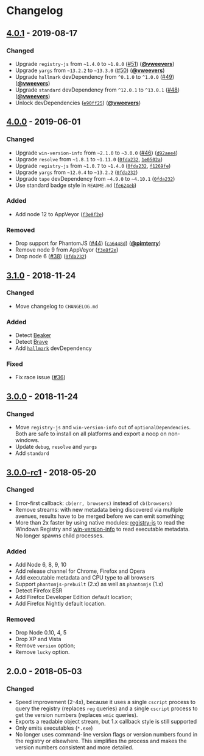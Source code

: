 # Changelog

## [4.0.1] - 2019-08-17

### Changed

- Upgrade `registry-js` from `~1.4.0` to `~1.8.0` ([#51](https://github.com/vweevers/win-detect-browsers/issues/51)) ([**@vweevers**](https://github.com/vweevers))
- Upgrade `yargs` from `~13.2.2` to `~13.3.0` ([#50](https://github.com/vweevers/win-detect-browsers/issues/50)) ([**@vweevers**](https://github.com/vweevers))
- Upgrade `hallmark` devDependency from `^0.1.0` to `^1.0.0` ([#49](https://github.com/vweevers/win-detect-browsers/issues/49)) ([**@vweevers**](https://github.com/vweevers))
- Upgrade `standard` devDependency from `^12.0.1` to `^13.0.1` ([#48](https://github.com/vweevers/win-detect-browsers/issues/48)) ([**@vweevers**](https://github.com/vweevers))
- Unlock devDependencies ([`e90ff25`](https://github.com/vweevers/win-detect-browsers/commit/e90ff25)) ([**@vweevers**](https://github.com/vweevers))

## [4.0.0] - 2019-06-01

### Changed

- Upgrade `win-version-info` from `~2.1.0` to `~3.0.0` ([#46](https://github.com/vweevers/win-detect-browsers/issues/46)) ([`d92aee4`](https://github.com/vweevers/win-detect-browsers/commit/d92aee4))
- Upgrade `resolve` from `~1.8.1` to `~1.11.0` ([`0fda232`](https://github.com/vweevers/win-detect-browsers/commit/0fda232), [`1e0502a`](https://github.com/vweevers/win-detect-browsers/commit/1e0502a))
- Upgrade `registry-js` from `~1.0.7` to `~1.4.0` ([`0fda232`](https://github.com/vweevers/win-detect-browsers/commit/0fda232), [`f1269fe`](https://github.com/vweevers/win-detect-browsers/commit/f1269fe))
- Upgrade `yargs` from `~12.0.4` to `~13.2.2` ([`0fda232`](https://github.com/vweevers/win-detect-browsers/commit/0fda232))
- Upgrade `tape` devDependency from `~4.9.0` to `~4.10.1` ([`0fda232`](https://github.com/vweevers/win-detect-browsers/commit/0fda232))
- Use standard badge style in `README.md` ([`fe624eb`](https://github.com/vweevers/win-detect-browsers/commit/fe624eb))

### Added

- Add node 12 to AppVeyor ([`f3e8f2e`](https://github.com/vweevers/win-detect-browsers/commit/f3e8f2e))

### Removed

- Drop support for PhantomJS ([#44](https://github.com/vweevers/win-detect-browsers/issues/44)) ([`ca6448d`](https://github.com/vweevers/win-detect-browsers/commit/ca6448d)) ([**@pimterry**](https://github.com/pimterry))
- Remove node 9 from AppVeyor ([`f3e8f2e`](https://github.com/vweevers/win-detect-browsers/commit/f3e8f2e))
- Drop node 6 ([#38](https://github.com/vweevers/win-detect-browsers/issues/38)) ([`0fda232`](https://github.com/vweevers/win-detect-browsers/commit/0fda232))

## [3.1.0] - 2018-11-24

### Changed

- Move changelog to `CHANGELOG.md`

### Added

- Detect [Beaker](https://beakerbrowser.com/)
- Detect [Brave](https://brave.com/)
- Add [`hallmark`](https://github.com/vweevers/hallmark) devDependency

### Fixed

- Fix race issue ([#36](https://github.com/vweevers/win-detect-browsers/issues/36))

## [3.0.0] - 2018-11-24

### Changed

- Move `registry-js` and `win-version-info` out of `optionalDependencies`. Both are safe to install on all platforms and export a noop on non-windows.
- Update `debug`, `resolve` and `yargs`
- Add `standard`

## [3.0.0-rc1] - 2018-05-20

### Changed

- Error-first callback: `cb(err, browsers)` instead of `cb(browsers)`
- Remove streams: with new metadata being discovered via multiple avenues, results have to be merged before we can emit something;
- More than 2x faster by using native modules: [registry-js](https://www.npmjs.com/package/registry-js) to read the Windows Registry and [win-version-info](https://www.npmjs.org/package/win-version-info) to read executable metadata. No longer spawns child processes.

### Added

- Add Node 6, 8, 9, 10
- Add release channel for Chrome, Firefox and Opera
- Add executable metadata and CPU type to all browsers
- Support `phantomjs-prebuilt` (2.x) as well as `phantomjs` (1.x)
- Detect Firefox ESR
- Add Firefox Developer Edition default location;
- Add Firefox Nightly default location.

### Removed

- Drop Node 0.10, 4, 5
- Drop XP and Vista
- Remove `version` option;
- Remove `lucky` option.

## 2.0.0 - 2018-05-03

### Changed

- Speed improvement (2-4x), because it uses a single `cscript` process to query the registry (replaces `reg` queries) and a single `cscript` process to get the version numbers (replaces `wmic` queries).
- Exports a readable object stream, but 1.x callback style is still supported
- Only emits executables (`*.exe`)
- No longer uses command-line version flags or version numbers found in the registry or elsewhere. This simplifies the process and makes the version numbers consistent and more detailed.

[4.0.1]: https://github.com/vweevers/win-detect-browsers/compare/v4.0.0...v4.0.1

[4.0.0]: https://github.com/vweevers/win-detect-browsers/compare/v3.1.0...v4.0.0

[3.1.0]: https://github.com/vweevers/win-detect-browsers/compare/v3.0.0...v3.1.0

[3.0.0]: https://github.com/vweevers/win-detect-browsers/compare/v3.0.0-rc1...v3.0.0

[3.0.0-rc1]: https://github.com/vweevers/win-detect-browsers/compare/v2.1.0...v3.0.0-rc1
